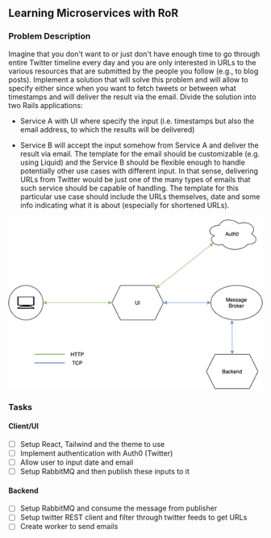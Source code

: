 ## Learning Microservices with RoR

### Problem Description

Imagine that you don't want to or just don't have enough time to go through entire Twitter timeline every day and you are only interested in URLs to the various resources that are submitted by the people you follow (e.g., to blog posts). Implement a solution that will solve this problem and will allow to specify either since when you want to fetch tweets or between what timestamps and will deliver the result via the email. Divide the solution into two Rails applications:

- Service A with UI where specify the input (i.e. timestamps but also the email address, to which the results will be delivered)


- Service B will accept the input somehow from Service A and deliver the result via email. The template for the email should be customizable (e.g. using Liquid) and the Service B should be flexible enough to handle potentially other use cases with different input. In that sense, delivering URLs from Twitter would be just one of the many types of emails that such service should be capable of handling. The template for this particular use case should include the URLs themselves, date and some info indicating what it is about (especially for shortened URLs).

![Twitter URL Extractor](./img/TwitterURLExtractor.png)

### Tasks

#### Client/UI

- [ ] Setup React, Tailwind and the theme to use
- [ ] Implement authentication with Auth0 (Twitter)
- [ ] Allow user to input date and email
- [ ] Setup RabbitMQ and then publish these inputs to it

#### Backend

- [ ] Setup RabbitMQ and consume the message from publisher
- [ ] Setup twitter REST client and filter through twitter feeds to get URLs
- [ ] Create worker to send emails
